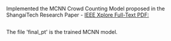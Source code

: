 Implemented the MCNN Crowd Counting Model proposed in the ShangaiTech Research Paper - [IEEE Xplore Full-Text PDF:](https://ieeexplore.ieee.org/stamp/stamp.jsp?tp=&arnumber=7780439)
##
 The file 'final_pt' is the trained MCNN model.
